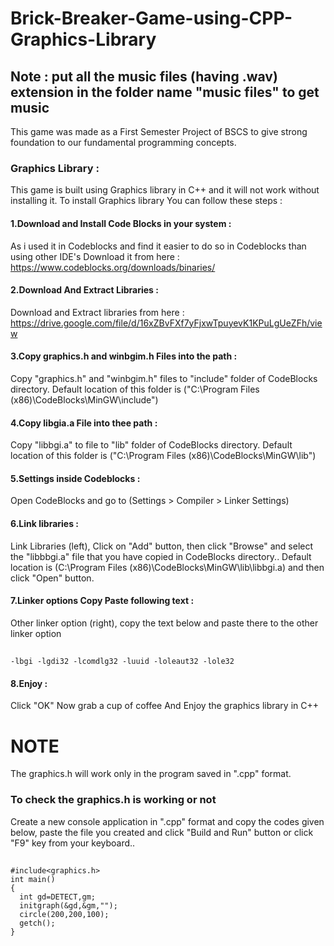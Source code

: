 # Brick-Breaker-Game-using-CPP-Graphics-Library

## Note : put all the music files (having .wav) extension in the folder name "music files" to get music

This game was made as a First Semester Project of BSCS to give strong foundation to our fundamental programming concepts.

### Graphics Library : 
This game is built using Graphics library in C++ and it will not work without installing it.
To install Graphics library You can follow these steps : 

#### 1.Download and Install Code Blocks in your system :
As i used it in Codeblocks and find it easier to do so in Codeblocks than using other IDE's
Download it from here : https://www.codeblocks.org/downloads/binaries/

#### 2.Download And Extract Libraries :
Download and Extract libraries from here : 
https://drive.google.com/file/d/16xZBvFXf7yFjxwTpuyevK1KPuLgUeZFh/view

#### 3.Copy graphics.h and winbgim.h Files into the path :
Copy "graphics.h" and "winbgim.h" files to "include" folder of CodeBlocks directory.
Default location of this folder is ("C:\Program Files (x86)\CodeBlocks\MinGW\include\")

#### 4.Copy libgia.a File into thee path :
Copy "libbgi.a" to file to "lib" folder of CodeBlocks directory.
Default location of this folder is ("C:\Program Files (x86)\CodeBlocks\MinGW\lib\")

#### 5.Settings inside Codeblocks :
Open CodeBlocks and go to (Settings > Compiler > Linker Settings)

#### 6.Link libraries : 
Link Libraries (left), Click on "Add" button, then click "Browse" and select the "libbbgi.a"
file that you have copied in CodeBlocks directory..
Default location is (C:\Program Files (x86)\CodeBlocks\MinGW\lib\libbgi.a)
and then click "Open" button.

#### 7.Linker options Copy Paste following text :
Other linker option (right), copy the text below and paste there to the other linker option
##
    -lbgi -lgdi32 -lcomdlg32 -luuid -loleaut32 -lole32

#### 8.Enjoy :
Click "OK"
Now grab a cup of coffee 
And Enjoy the graphics library in C++


# NOTE
The graphics.h will work only in the program saved in ".cpp" format.

### To check the graphics.h is working or not
Create a new console application in ".cpp" format and copy the codes given below, paste the
file you created and click "Build and Run" button or click "F9" key from your keyboard..

## 
    #include<graphics.h>
    int main()
    {
      int gd=DETECT,gm;
      initgraph(&gd,&gm,"");
      circle(200,200,100);
      getch();
    }
